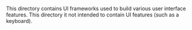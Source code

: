 This directory contains UI frameworks used to build various user
interface features. This directory it not intended to contain UI
features (such as a keyboard).
